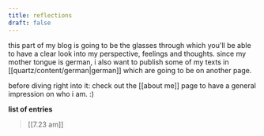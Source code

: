 ```yaml
---
title: reflections
draft: false
---
```

this part of my blog is going to be the glasses through which you'll be able to have a clear look into my perspective, feelings and thoughts. since my mother tongue is german, i also want to publish some of my texts in [[quartz/content/german|german]] which are going to be on another page.

before diving right into it: check out the [[about me]] page to have a general impression on who i am. :) 


**list of entries**

> [[7.23 am]]
